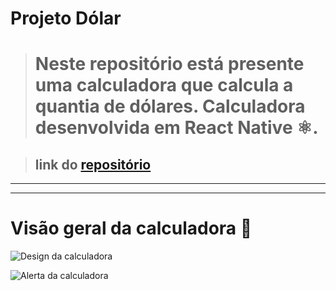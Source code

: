 # Projeto Dólar
># Neste repositório está presente uma calculadora que calcula a quantia de dólares. Calculadora desenvolvida em **React Native ⚛️**.

>## link do [repositório](https://github.com/JoeyBeckWheeler/ConversorDolar-ReactNative "link para o repositório")
___
___
# Visão geral da calculadora 📱

![Design da calculadora](https://raw.githubusercontent.com/JoeyBeckWheeler/ConversorDolar-ReactNative/main/assets/Dolar-1.jpg)




![Alerta da calculadora](https://raw.githubusercontent.com/JoeyBeckWheeler/ConversorDolar-ReactNative/main/assets/Dolar-2.jpeg)